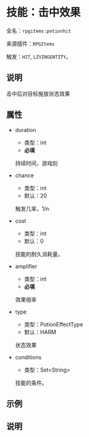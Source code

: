 # 技能：击中效果

<!-- 本文件是通过游戏内 `/rpgitem gen-wiki` 命令生成的。 -->
<!-- 请只在对应的 "beginCustomXXXX" 与 "endCustomXXXX" 间编辑。  -->
<!-- 如果您想修改技能或其属性的描述， -->
<!-- 请修改 "resources/lang/zh_CN.yml" 中对应的项。 -->

全名：`rpgitems:potionhit`

来源插件：`RPGItems`

触发：`HIT`, `LIVINGENTITY`。

<!-- beginCustomHeader -->
<!-- endCustomHeader -->

## 说明

击中后对目标施放状态效果
<!-- beginCustomDescription -->
<!-- endCustomDescription -->

## 属性

* duration

  * 类型：int
  * **必填**

  持续时间，游戏刻

* chance

  * 类型：int
  * 默认：20

  触发几率，1/n

* cost

  * 类型：int
  * 默认：0

  技能的耐久消耗量。

* amplifier

  * 类型：int
  * **必填**

  效果倍率

* type

  * 类型：PotionEffectType
  * 默认：HARM

  状态效果

* conditions

  * 类型：Set&lt;String&gt;

  技能的条件。

<!-- beginCustomProperties -->
<!-- endCustomProperties -->

## 示例

<!-- beginCustomExample -->
<!-- endCustomExample -->

## 说明

<!-- beginCustomNote -->
<!-- endCustomNote -->